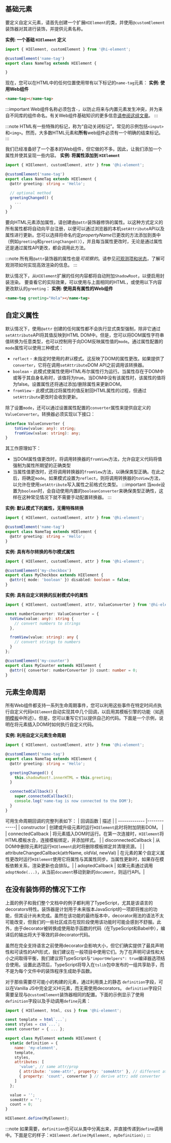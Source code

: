 

## 基础元素

要定义自定义元素，请首先创建一个扩展`HIElement`的类，并使用`@customElement` 装饰器对其进行装饰，并提供元素名称。

**实例: 一个基础 `HIElement` 定义**

```ts
import { HIElement, customElement } from '@hi-element';

@customElement('name-tag')
export class NameTag extends HIElement {

}
```

现在，您可以在HTML中的任何位置使用带有以下标记的`name-tag`元素：
**实例: 使用Web组件**

```html
<name-tag></name-tag>
```

:::important
Web组件名称必须包含`-`，以防止将来与内置元素发生冲突，并为来自不同库的组件命名。有关Web组件基础知识的更多信息[请参阅这组文章](https://developers.google.com/web/fundamentals/web-components)。
:::

:::note
HTML有一些特殊的标记，称为“自动关闭标记”。常见的示例包括`<input>`和`<img>`。然而，大多数HTML元素和**所有**web组件必须有一个明确的结束标记。
:::

我们已经准备好了一个基本的Web组件，但它做的不多。因此，让我们添加一个属性并使其呈现一些内容。
**实例: 将属性添加到 `HIElement`**

```ts
import { HIElement, customElement, attr } from '@hi-element';

@customElement('name-tag')
export class NameTag extends HIElement {
  @attr greeting: string = 'Hello';

  // optional method 
  greetingChanged() {
    ...
  }
}
```

要向HTML元素添加属性，请创建由`@attr`装饰器修饰的属性。以这种方式定义的所有属性都将自动向平台注册，以便可以通过浏览器的本机`setAttribute`API以及属性进行更新。您可以选择将命名约定*propertyName*已更改的方法添加到类中（例如`greeting`和`greetingChanged()`），并且每当属性更改时，无论是通过属性还是通过属性API更改，都会调用此方法。

:::note
所有用`@attr`装饰器的属性也是*可观察的*。请参见[可观测项和状态](./observables-and-state.zh)，了解可观测项如何实现高效渲染的信息。
:::

默认情况下，从`HIElement`扩展的任何内容都将自动附加`ShadowRoot`，以便启用封装渲染。
要查看它的实际效果，可以使用与上面相同的HTML，或使用以下内容更改默认的`greeting`：
**实例: 使用具有属性的Web组件**

```html
<name-tag greeting="Hola"></name-tag>
```

## 自定义属性
默认情况下，使用`@attr` 创建的任何属性都不会执行显式类型强制，除非它通过`setAttribute`API将其值反映到HTML DOM中。但是，您可以将DOM属性字符串值转换为任意类型，也可以控制用于向DOM反映属性值的`mode`。通过属性配置的`mode`属性可以使用三种模式：

* `reflect` - 未指定时使用的*默认*模式。这反映了DOM的属性更改。如果提供了`converter`，它将在调用`setAttribute`DOM API之前调用该转换器。
* `boolean` - 此模式使属性使用HTML布尔属性行为运行。当属性存在于DOM中或等于其自身名称时，该值将为true。当DOM中没有该属性时，该属性的值将为false。设置属性还将通过添加/删除属性来更新DOM。
* `fromView` - 此模式跳过将属性的值反射回HTML属性的过程，但通过`setAttribute`更改时会收到更新。

除了设置`mode`，还可以通过设置属性配置的`converter`属性来提供自定义的`ValueConverter`。转换器必须实现以下接口：
```ts
interface ValueConverter {
    toView(value: any): string;
    fromView(value: string): any;
}
```

其工作原理如下：

* 当DOM属性值更改时，将调用转换器的`fromView`方法，允许自定义代码将值强制为属性所期望的正确类型
* 当属性值更改时，还将调用转换器的`fromView`方法，以确保类型正确。在此之后，将确定`mode`。如果模式设置为`reflect`，则将调用转换器的`toView`方法，以允许在使用`setAttribute`写入属性之前格式化类型。
:::important
当`mode`设置为`boolean`时，会自动使用内置的`booleanConverter`来确保类型正确性，这样在这种常见情况下就不需要手动配置转换器。
:::

**实例: 默认模式下的属性，无需特殊转换**

```ts
import { HIElement, customElement, attr } from '@hi-element';

@customElement('name-tag')
export class NameTag extends HIElement {
  @attr greeting: string = 'Hello';
}
```

**实例: 具有布尔转换的布尔模式属性**

```ts
import { HIElement, customElement, attr } from '@hi-element';

@customElement('my-checkbox')
export class MyCheckbox extends HIElement {
  @attr({ mode: 'boolean' }) disabled: boolean = false;
}
```

**实例: 具有自定义转换的反射模式中的属性**

```ts
import { HIElement, customElement, attr, ValueConverter } from '@hi-element';

const numberConverter: ValueConverter = {
  toView(value: any): string {
    // convert numbers to strings
  },

  fromView(value: string): any {
    // convert strings to numbers
  }
};

@customElement('my-counter')
export class MyCounter extends HIElement {
  @attr({ converter: numberConverter }) count: number = 0;
}
```

## 元素生命周期

所有Web组件都支持一系列生命周期事件，您可以利用这些事件在特定时间点执行自定义代码`HIElement`自动实现其中几个回调，以启用其模板引擎的功能（如[声明模板](./declaring-templates.zh)中所述）。但是，您可以重写它们以提供自己的代码。下面是一个示例，说明在将元素插入DOM时如何执行自定义代码。

**实例: 利用自定义元素生命周期**

```ts
import { HIElement, customElement, attr } from '@hi-element';

@customElement('name-tag')
export class NameTag extends HIElement {
  @attr greeting: string = 'Hello';

  greetingChanged() {
    this.shadowRoot!.innerHTML = this.greeting;
  }

  connectedCallback() {
    super.connectedCallback();
    console.log('name-tag is now connected to the DOM');
  }
}
```

可用生命周期回调的完整列表如下：
| 回调函数 | 描述 |
| ------------- |-------------|
| constructor | 创建或升级元素时运行`HIElement`此时将附加阴影DOM。 |
| connectedCallback | 将元素插入DOM时运行。在第一次连接时，`HIElement`将HTML模板水合，连接模板绑定，并添加样式。 |
| disconnectedCallback | 从DOM中删除元素时运行`HIElement`此时将删除模板绑定并清理资源。 |
| attributeChangedCallback(attrName, oldVal, newVal) | 在元素的某个自定义属性更改时运行`HIElement`使用它将属性与其属性同步。当属性更新时，如果存在模板依赖关系，渲染更新也会排队。|
| adoptedCallback | 如果元素通过调用`adoptNode(...)`，从当前`document`移动到新的`document`，则运行API。|

## 在没有装饰师的情况下工作

上面的例子和我们整个文档中的例子都利用了TypeScript，尤其是该语言的decorators特性。装饰器是计划用于未来版本JavaScript的一项即将推出的功能，但其设计尚未完成。虽然在该功能的最终版本中，decorator用法的语法不太可能改变，但我们的一些社区成员在现阶段使用该功能时可能会感到不舒服。此外，由于decorator被转换成使用助手函数的代码（在TypeScript和Babel中），编译后的输出将大于等效的非decorator代码。

虽然在完全支持语言之前使用decorator会影响大小，但它们确实提供了最具声明性和可读性的API形式，我们建议在一般项目中使用它们。为了在声明可读性和大小之间取得平衡，我们建议将TypeScript与`"importHelpers": true`编译器选项结合使用。设置此选项后，TypeScript将导入在`tslib`包中发布的一组共享助手，而不是为每个文件中的装饰程序生成助手函数。

对于那些需要尽可能小的构建的元素，通过利用类上的静态 `definition`字段，可以在Vanilla JS中完全定义HI元素，而无需使用decorators。 `definition`字段只需要呈现与`@customElement`装饰器相同的配置。下面的示例显示了使用`definition`字段以及手动调用`define`元素：

```js
import { HIElement, html, css } from '@hi-element';

const template = html`...`;
const styles = css`...`;
const converter = { ... };

export class MyElement extends HIElement {
  static definition = {
    name: 'my-element',
    template,
    styles,
    attributes: [
      'value', // same attr/prop
      { attribute: 'some-attr', property: 'someAttr' }, // different attr/prop
      { property: 'count', converter } // derive attr; add converter
    ]
  };

  value = '';
  someAttr = '';
  count = 0;
}

HIElement.define(MyElement);
```

:::note
如果需要，`definition`也可以从类中分离出来，并直接传递到`define`调用中。下面是它的样子：`HIElement.define(MyElement, myDefinition);`
:::
